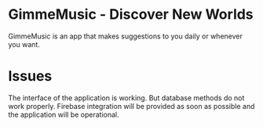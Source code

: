 # GimmeMusic - Discover New Worlds

GimmeMusic is an app that makes suggestions to you daily or whenever you want.


# Issues

The interface of the application is working. But database methods do not work properly. Firebase integration will be provided as soon as possible and the application will be operational.
